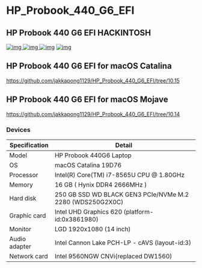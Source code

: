 # HP_Probook_440_G6_EFI

## HP Probook 440 G6 EFI HACKINTOSH

[![img](https://img.shields.io/github/stars/jinmu333/HP_Probook_440_G6_EFI.svg?logoColor=blue&style=for-the-badge)
![img](https://img.shields.io/github/forks/jinmu333/HP_Probook_440_G6_EFI.svg?logoColor=blue&style=for-the-badge)
![img](https://img.shields.io/github/last-commit/jinmu333/HP_Probook_440_G6_EFI.svg?color=blue&style=for-the-badge)](https://github.com/jinmu333/HP_Probook_440_G6_EFI)
[![img](https://img.shields.io/badge/link-996.icu-red.svg?style=for-the-badge)](https://github.com/996icu/996.ICU)

## HP Probook 440 G6 EFI for macOS Catalina
https://github.com/jakkapong1129/HP_Probook_440_G6_EFI/tree/10.15

## HP Probook 440 G6 EFI for macOS Mojave
https://github.com/jakkapong1129/HP_Probook_440_G6_EFI/tree/10.14

### Devices

| Specification     | Detail                                            |
| -------- | ----------------------------------------------------- |
| Model | HP Probook 440G6 Laptop                                    |
| OS | macOS Catalina 19D76                                   |
| Processor   | Intel(R) Core(TM) i7-8565U CPU @ 1.80GHz                  |
| Memory     | 16 GB ( Hynix DDR4 2666MHz )                           |
| Hard disk     | 250 GB SSD WD BLACK GEN3 PCIe/NVMe M.2 2280 (WDS250G2X0C)                    |
| Graphic card     | Intel UHD Graphics 620 (platform-id:0x‭3861980‬)       |
| Monitor   |  LGD  1920x1080 (14 inch)                      |
| Audio adapter     | 	Intel Cannon Lake PCH-LP - cAVS  (layout-id:3)                                 |
| Network card     | Intel 9560NGW CNVi(replaced DW1560)                     |


